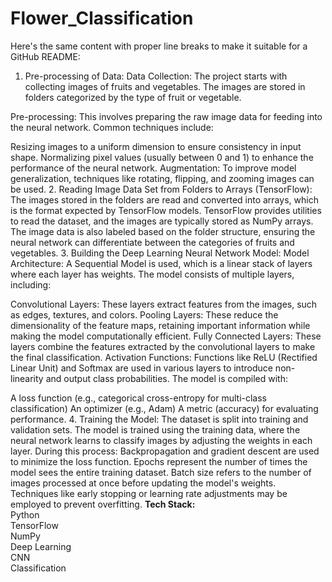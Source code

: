 # Flower_Classification

Here's the same content with proper line breaks to make it suitable for a GitHub README:

1. Pre-processing of Data:
Data Collection:
The project starts with collecting images of fruits and vegetables. The images are stored in folders categorized by the type of fruit or vegetable.

Pre-processing:
This involves preparing the raw image data for feeding into the neural network. Common techniques include:

Resizing images to a uniform dimension to ensure consistency in input shape.
Normalizing pixel values (usually between 0 and 1) to enhance the performance of the neural network.
Augmentation: To improve model generalization, techniques like rotating, flipping, and zooming images can be used.
2. Reading Image Data Set from Folders to Arrays (TensorFlow):
The images stored in the folders are read and converted into arrays, which is the format expected by TensorFlow models.
TensorFlow provides utilities to read the dataset, and the images are typically stored as NumPy arrays.
The image data is also labeled based on the folder structure, ensuring the neural network can differentiate between the categories of fruits and vegetables.
3. Building the Deep Learning Neural Network Model:
Model Architecture:
A Sequential Model is used, which is a linear stack of layers where each layer has weights. The model consists of multiple layers, including:

Convolutional Layers: These layers extract features from the images, such as edges, textures, and colors.
Pooling Layers: These reduce the dimensionality of the feature maps, retaining important information while making the model computationally efficient.
Fully Connected Layers: These layers combine the features extracted by the convolutional layers to make the final classification.
Activation Functions: Functions like ReLU (Rectified Linear Unit) and Softmax are used in various layers to introduce non-linearity and output class probabilities.
The model is compiled with:

A loss function (e.g., categorical cross-entropy for multi-class classification)
An optimizer (e.g., Adam)
A metric (accuracy) for evaluating performance.
4. Training the Model:
The dataset is split into training and validation sets.
The model is trained using the training data, where the neural network learns to classify images by adjusting the weights in each layer. During this process:
Backpropagation and gradient descent are used to minimize the loss function.
Epochs represent the number of times the model sees the entire training dataset.
Batch size refers to the number of images processed at once before updating the model's weights.
Techniques like early stopping or learning rate adjustments may be employed to prevent overfitting.
**Tech Stack:** <br>
Python <br>
TensorFlow <br>
NumPy <br>
Deep Learning <br>
CNN <br>
Classification <br>
